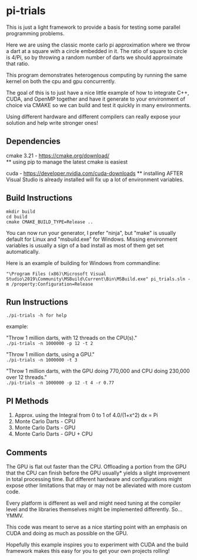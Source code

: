 # pi-trials

This is just a light framework to provide a basis for testing some parallel programming problems.

Here we are using the classic monte carlo pi approximation where we throw a dart at a square with a circle embedded in it.
The ratio of square to circle is 4/Pi, so by throwing a random number of darts we should approximate that ratio. 

This program demonstrates heterogenous computing by running the same kernel on both the cpu and gpu concurrently.

The goal of this is to just have a nice little example of how to integrate C++, CUDA, and OpenMP together and have it generate to 
your environment of choice via CMAKE so we can build and test it quickly in many environments. 

Using different hardware and different compilers can really expose your solution and help write stronger ones!


## Dependencies

cmake 3.21 - https://cmake.org/download/  
** using pip to manage the latest cmake is easiest

cuda - https://developer.nvidia.com/cuda-downloads 
** installing AFTER Visual Studio is already installed will fix up a lot of environment variables.


## Build Instructions

```
mkdir build  
cd build  
cmake CMAKE_BUILD_TYPE=Release ..  
```
You can now run your generator, I prefer "ninja", but "make" is usually default for Linux and "msbuild.exe" for Windows. 
Missing environment variables is usually a sign of a bad install as most of them get set automatically.
  
Here is an example of building for Windows from commandline:

`"\Program Files (x86)\Microsoft Visual Studio\2019\Community\MSBuild\Current\Bin\MSBuild.exe" pi_trials.sln -m /property:Configuration=Release`

## Run Instructions
`./pi-trials -h for help`

example:

"Throw 1 million darts, with 12 threads on the CPU(s)."  
`./pi-trials -n 1000000 -p 12 -t 2`

"Throw 1 million darts, using a GPU."  
`./pi-trials -n 1000000 -t 3`

"Throw 1 million darts, with the GPU doing 770,000 and CPU doing 230,000 over 12 threads."  
`./pi-trials -n 1000000 -p 12 -t 4 -r 0.77`

## PI Methods

1. Approx. using the Integral from 0 to 1 of 4.0/(1+x^2) dx = Pi
2. Monte Carlo Darts - CPU
3. Monte Carlo Darts - GPU
4. Monte Carlo Darts - GPU + CPU


## Comments

The GPU is flat out faster than the CPU. Offloading a portion from the GPU that the CPU can finish before the GPU usually* yields a slight improvement in total
processing time. But different hardware and configurations might expose other limitations that may or may not be alleviated with more custom code.

Every platform is different as well and might need tuning at the compiler level and the libraries themselves might be implemented differently. So... YMMV.

This code was meant to serve as a nice starting point with an emphasis on CUDA and doing as much as possible on the GPU.  

Hopefully this example inspires you to experiment with CUDA and the build framework makes this easy for you to get your own projects rolling!  

